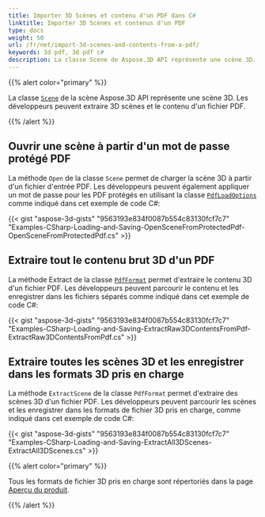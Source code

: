 ```yaml
---
title: Importer 3D Scènes et contenu d'un PDF dans C#
linktitle: Importer 3D Scènes et contenus d'un PDF
type: docs
weight: 50
url: /fr/net/import-3d-scenes-and-contents-from-a-pdf/
keywords: 3d pdf, 3d pdf c#
description: La classe Scene de Aspose.3D API représente une scène 3D. Les développeurs peuvent extraire des scènes 3D et le contenu d'un fichier PDF.
---
```

{{% alert color="primary" %}}

La classe [`Scene`](https://reference.aspose.com/3d/net/aspose.threed/scene) de la scène Aspose.3D API représente une scène 3D. Les développeurs peuvent extraire 3D scènes et le contenu d'un fichier PDF.

{{% /alert %}}
##  **Ouvrir une scène à partir d'un mot de passe protégé PDF**
La méthode `Open` de la classe `Scene` permet de charger la scène 3D à partir d'un fichier d'entrée PDF. Les développeurs peuvent également appliquer un mot de passe pour les PDF protégés en utilisant la classe [`PdfLoadOptions`](https://reference.aspose.com/3d/net/aspose.threed.formats/pdfloadoptions) comme indiqué dans cet exemple de code C#:

{{< gist "aspose-3d-gists" "9563193e834f0087b554c83130fcf7c7" "Examples-CSharp-Loading-and-Saving-OpenSceneFromProtectedPdf-OpenSceneFromProtectedPdf.cs" >}}
##  **Extraire tout le contenu brut 3D d'un PDF**
La méthode Extract de la classe [`PdfFormat`](https://reference.aspose.com/3d/net/aspose.threed.formats/pdfformat) permet d'extraire le contenu 3D d'un fichier PDF. Les développeurs peuvent parcourir le contenu et les enregistrer dans les fichiers séparés comme indiqué dans cet exemple de code C#:

{{< gist "aspose-3d-gists" "9563193e834f0087b554c83130fcf7c7" "Examples-CSharp-Loading-and-Saving-ExtractRaw3DContentsFromPdf-ExtractRaw3DContentsFromPdf.cs" >}}
##  **Extraire toutes les scènes 3D et les enregistrer dans les formats 3D pris en charge**
La méthode `ExtractScene` de la classe `PdfFormat` permet d'extraire des scènes 3D d'un fichier PDF. Les développeurs peuvent parcourir les scènes et les enregistrer dans les formats de fichier 3D pris en charge, comme indiqué dans cet exemple de code C#:

{{< gist "aspose-3d-gists" "9563193e834f0087b554c83130fcf7c7" "Examples-CSharp-Loading-and-Saving-ExtractAll3DScenes-ExtractAll3DScenes.cs" >}}

{{% alert color="primary" %}}

Tous les formats de fichier 3D pris en charge sont répertoriés dans la page [Aperçu du produit](/3d/fr/net/product-overview/).

{{% /alert %}}
